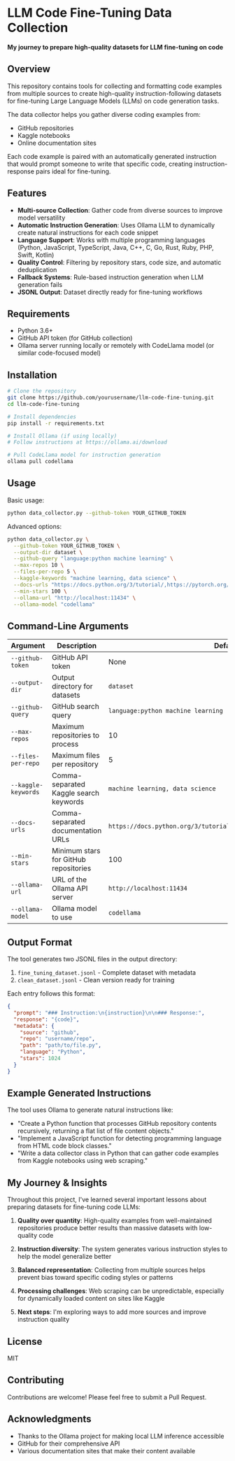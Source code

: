 # LLM Code Fine-Tuning Data Collection

**My journey to prepare high-quality datasets for LLM fine-tuning on code**

## Overview

This repository contains tools for collecting and formatting code examples from multiple sources to create high-quality instruction-following datasets for fine-tuning Large Language Models (LLMs) on code generation tasks.

The data collector helps you gather diverse coding examples from:
- GitHub repositories
- Kaggle notebooks
- Online documentation sites

Each code example is paired with an automatically generated instruction that would prompt someone to write that specific code, creating instruction-response pairs ideal for fine-tuning.

## Features

- **Multi-source Collection**: Gather code from diverse sources to improve model versatility
- **Automatic Instruction Generation**: Uses Ollama LLM to dynamically create natural instructions for each code snippet
- **Language Support**: Works with multiple programming languages (Python, JavaScript, TypeScript, Java, C++, C, Go, Rust, Ruby, PHP, Swift, Kotlin)
- **Quality Control**: Filtering by repository stars, code size, and automatic deduplication
- **Fallback Systems**: Rule-based instruction generation when LLM generation fails
- **JSONL Output**: Dataset directly ready for fine-tuning workflows

## Requirements

- Python 3.6+
- GitHub API token (for GitHub collection)
- Ollama server running locally or remotely with CodeLlama model (or similar code-focused model)

## Installation

```bash
# Clone the repository
git clone https://github.com/yourusername/llm-code-fine-tuning.git
cd llm-code-fine-tuning

# Install dependencies
pip install -r requirements.txt

# Install Ollama (if using locally)
# Follow instructions at https://ollama.ai/download

# Pull CodeLlama model for instruction generation
ollama pull codellama
```

## Usage

Basic usage:

```bash
python data_collector.py --github-token YOUR_GITHUB_TOKEN
```

Advanced options:

```bash
python data_collector.py \
  --github-token YOUR_GITHUB_TOKEN \
  --output-dir dataset \
  --github-query "language:python machine learning" \
  --max-repos 10 \
  --files-per-repo 5 \
  --kaggle-keywords "machine learning, data science" \
  --docs-urls "https://docs.python.org/3/tutorial/,https://pytorch.org/tutorials/" \
  --min-stars 100 \
  --ollama-url "http://localhost:11434" \
  --ollama-model "codellama"
```

## Command-Line Arguments

| Argument | Description | Default |
|----------|-------------|---------|
| `--github-token` | GitHub API token | None |
| `--output-dir` | Output directory for datasets | `dataset` |
| `--github-query` | GitHub search query | `language:python machine learning` |
| `--max-repos` | Maximum repositories to process | 10 |
| `--files-per-repo` | Maximum files per repository | 5 |
| `--kaggle-keywords` | Comma-separated Kaggle search keywords | `machine learning, data science` |
| `--docs-urls` | Comma-separated documentation URLs | `https://docs.python.org/3/tutorial/,https://pytorch.org/tutorials/` |
| `--min-stars` | Minimum stars for GitHub repositories | 100 |
| `--ollama-url` | URL of the Ollama API server | `http://localhost:11434` |
| `--ollama-model` | Ollama model to use | `codellama` |

## Output Format

The tool generates two JSONL files in the output directory:

1. `fine_tuning_dataset.jsonl` - Complete dataset with metadata
2. `clean_dataset.jsonl` - Clean version ready for training

Each entry follows this format:

```json
{
  "prompt": "### Instruction:\n{instruction}\n\n### Response:",
  "response": "{code}",
  "metadata": {
    "source": "github",
    "repo": "username/repo",
    "path": "path/to/file.py",
    "language": "Python",
    "stars": 1024
  }
}
```

## Example Generated Instructions

The tool uses Ollama to generate natural instructions like:

- "Create a Python function that processes GitHub repository contents recursively, returning a flat list of file content objects."
- "Implement a JavaScript function for detecting programming language from HTML code block classes."
- "Write a data collector class in Python that can gather code examples from Kaggle notebooks using web scraping."

## My Journey & Insights

Throughout this project, I've learned several important lessons about preparing datasets for fine-tuning code LLMs:

1. **Quality over quantity**: High-quality examples from well-maintained repositories produce better results than massive datasets with low-quality code
   
2. **Instruction diversity**: The system generates various instruction styles to help the model generalize better

3. **Balanced representation**: Collecting from multiple sources helps prevent bias toward specific coding styles or patterns

4. **Processing challenges**: Web scraping can be unpredictable, especially for dynamically loaded content on sites like Kaggle

5. **Next steps**: I'm exploring ways to add more sources and improve instruction quality

## License

MIT

## Contributing

Contributions are welcome! Please feel free to submit a Pull Request.

## Acknowledgments

- Thanks to the Ollama project for making local LLM inference accessible
- GitHub for their comprehensive API
- Various documentation sites that make their content available